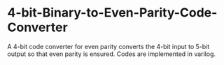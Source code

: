 # 4-bit-Binary-to-Even-Parity-Code-Converter
A 4-bit code converter for even parity converts the 4-bit input to 5-bit output so that even parity
is ensured.
Codes are implemented in varilog. 
